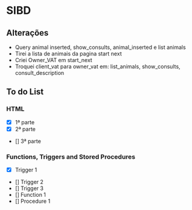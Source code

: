 # SIBD

## Alterações
- Query animal inserted, show_consults, animal_inserted e list animals 
- Tirei a lista de animais da pagina start next
- Criei Owner_VAT em start_next
- Troquei client_vat para owner_vat em: list_animals, show_consults, consult_description

## To do List

###  HTML  
- [x] 1ª parte
- [x] 2ª parte
- []  3ª parte

### Functions, Triggers and Stored Procedures
- [x] Trigger 1
- []  Trigger 2
- []  Trigger 3
- []  Function 1
- []  Procedure 1